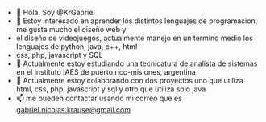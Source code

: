 - 👋 Hola, Soy @KrGabriel
- 👀 Estoy interesado en aprender los distintos lenguajes de programacion, me gusta mucho el diseño web y
- el diseño de videojuegos, actualmente manejo en un termino medio los lenguajes de python, java, c++, html
- css, php, javascript y SQL
- 🌱 Actualmente estoy estudiando una tecnicatura de analista de sistemas en el instituto IAES de puerto rico-misiones, argentina
- 💞️ Actualmente estoy colaborando con dos proyectos uno que utiliza html, css, php, javascript y sql y otro que utiliza solo java
- 📫 me pueden contactar usando mi correo que es gabriel.nicolas.krause@gmail.com
